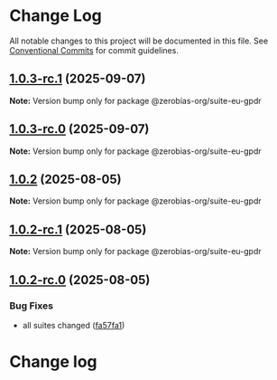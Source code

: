 # Change Log

All notable changes to this project will be documented in this file.
See [Conventional Commits](https://conventionalcommits.org) for commit guidelines.

## [1.0.3-rc.1](https://github.com/zerobias-org/suite/compare/@zerobias-org/suite-eu-gpdr@1.0.3...@zerobias-org/suite-eu-gpdr@1.0.3-rc.1) (2025-09-07)

**Note:** Version bump only for package @zerobias-org/suite-eu-gpdr





## [1.0.3-rc.0](https://github.com/zerobias-org/suite/compare/@zerobias-org/suite-eu-gpdr@1.0.2...@zerobias-org/suite-eu-gpdr@1.0.3-rc.0) (2025-09-07)

**Note:** Version bump only for package @zerobias-org/suite-eu-gpdr





## [1.0.2](https://github.com/zerobias-org/suite/compare/@zerobias-org/suite-eu-gpdr@1.0.2-rc.1...@zerobias-org/suite-eu-gpdr@1.0.2) (2025-08-05)

**Note:** Version bump only for package @zerobias-org/suite-eu-gpdr





## [1.0.2-rc.1](https://github.com/zerobias-org/suite/compare/@zerobias-org/suite-eu-gpdr@1.0.2-rc.0...@zerobias-org/suite-eu-gpdr@1.0.2-rc.1) (2025-08-05)

**Note:** Version bump only for package @zerobias-org/suite-eu-gpdr





## [1.0.2-rc.0](https://github.com/zerobias-org/suite/compare/@zerobias-org/suite-eu-gpdr@1.0.1...@zerobias-org/suite-eu-gpdr@1.0.2-rc.0) (2025-08-05)


### Bug Fixes

* all suites changed ([fa57fa1](https://github.com/zerobias-org/suite/commit/fa57fa1af7628003297df46b2d7740fe95bd2666))





# Change log
